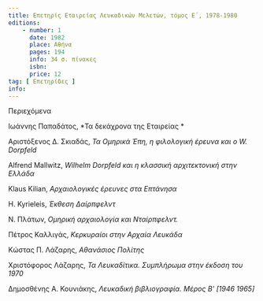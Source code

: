 ```yaml
---
title: Επετηρίς Εταιρείας Λευκαδικών Μελετών, τόμος Ε΄, 1978-1980
editions:
    - number: 1
      date: 1982
      place: Αθήνα
      pages: 194
      info: 34 σ. πίνακες
      isbn: 
      price: 12
tag: [ Επετηρίδες ]
info: 
---
```


Περιεχόμενα

Ιωάννης Παπαδάτος, *Τα δεκάχρονα της Εταιρείας *

Αριστόξενος Δ. Σκιαδάς, *Τα Ομηρικά Έπη, η φιλολογική έρευνα και ο W. Dorpfeld*

Alfrend Mallwitz, *Wilhelm Dorpfeld και η κλασσική αρχιτεκτονική στην Ελλάδα*

Klaus Kilian, *Αρχαιολογικές έρευνες στα Επτάνησα*

H. Kyrieleis, *Έκθεση Δαίρπφελντ*

Ν. Πλάτων, *Ομηρική αρχαιολογία και Νταίρπφελντ.*

Πέτρος Καλλιγάς, *Κερκυραίοι στην Αρχαία Λευκάδα*

Κώστας Π. Λάζαρης, *Αθανάσιος Πολίτης*

Χριστόφορος Λάζαρης, *Τα Λευκαδίτικα. Συμπλήρωμα στην έκδοση του 1970*

Δημοσθένης Α. Κουνιάκης, *Λευκαδική βιβλιογραφία. Μέρος Β' \[1946* *1965\]*
